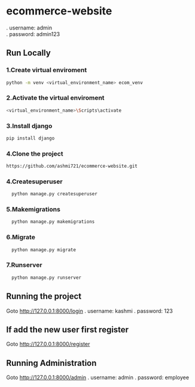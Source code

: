 # ecommerce-website
. username: admin <br>
. password: admin123

## Run Locally
### 1.Create virtual enviroment
```bash
python -m venv <virtual_environment_name> ecom_venv
```
### 2.Activate the virtual enviroment
```bash
<virtual_environment_name>\Scripts\activate
```
### 3.Install django
```bash
pip install django
```
### 4.Clone the project
```bash
https://github.com/ashmi721/ecommerce-website.git
``` 
### 4.Createsuperuser
```bash
  python manage.py createsuperuser
```
### 5.Makemigrations
```bash
  python manage.py makemigrations
```

### 6.Migrate
```bash
  python manage.py migrate
```

### 7.Runserver
```bash
  python manage.py runserver
```
## Running the project
Goto http://127.0.0.1:8000/login
. username: kashmi
. password: 123

## If add the new user first register 
Goto http://127.0.0.1:8000/register

## Running Administration
Goto http://127.0.0.1:8000/admin
. username: admin
. password: employee

